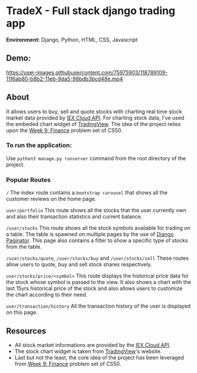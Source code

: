 # TradeX - Full stack django trading app

**Environment:** Django, Python, HTML, CSS, Javascript
 
## Demo:

https://user-images.githubusercontent.com/75975903/118789109-11f6ab80-b8b2-11eb-9da5-98bdb3bcd48e.mp4


## About
It allows users to buy, sell and quote stocks with charting real time stock
market data provided by [IEX Cloud API](https://iexcloud.io/). 
For charting stock data, I've used the embeded chart widget of [TradingView](https://in.tradingview.com/).
The idea of the project relies upon the [Week 9: Finance](https://cs50.harvard.edu/x/2021/psets/9/finance/) 
problem set of CS50. 

### To run the application:
Use `python3 manage.py runserver` command from the root directory of the project.

### Popular Routes
`/`
The index route contains a `bootstrap carousel` that shows all the customer reviews
on the home page.

`user/portfolio`
This route shows all the stocks that the user currently own and also their transaction
statistics and current balance.

`/user/stocks`
This route shows all the stock symbols available for trading on a table. The table is spawned on multiple
pages by the use of [Django Paginator](https://docs.djangoproject.com/en/3.2/topics/pagination/).
This page also contains a filter to show a specific type of stocks from the table.

`/user/stocks/quote`, `/user/stocks/buy` and `/user/stocks/sell`
These routes allow users to quote, buy and sell stock shares respectively.

`user/stocks/price/<symbol>`
This route displays the historical price data for the stock whose symbol is passed to the
view. It also shows a chart with the last 15yrs historical price of the stock and also
allows users to customize the chart according to their need.

`user/transaction/history`
All the transaction history of the user is displayed on this page.

## Resources
- All stock market informations are provided by the [IEX Cloud API](https://iexcloud.io/).
- The stock chart widget is taken from [TradingView](https://in.tradingview.com/)'s website.
- Last but not the least, the core idea of the project has been leveraged from 
[Week 9: Finance](https://cs50.harvard.edu/x/2021/psets/9/finance/) problem set of CS50.
